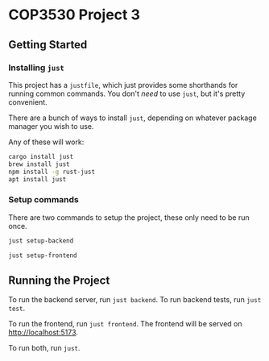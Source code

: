 # COP3530 Project 3

## Getting Started

### Installing `just`

This project has a `justfile`, which just provides some shorthands for running common commands. You don't _need_ to use `just`, but it's pretty convenient.

There are a bunch of ways to install `just`, depending on whatever package manager you wish to use.

Any of these will work:

```bash
cargo install just
brew install just
npm install -g rust-just
apt install just
```

### Setup commands

There are two commands to setup the project, these only need to be run once.

```bash
just setup-backend
```

```bash
just setup-frontend
```

## Running the Project

To run the backend server, run `just backend`.
To run backend tests, run `just test`.

To run the frontend, run `just frontend`.
The frontend will be served on [http://localhost:5173](http://localhost:5173).

To run both, run `just`.
